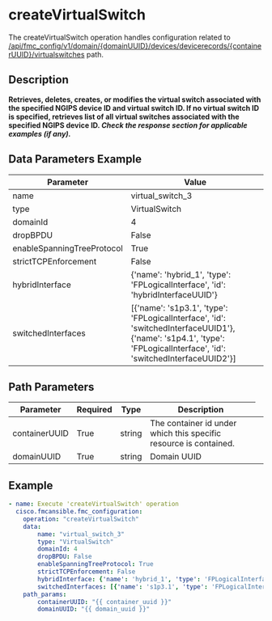 # createVirtualSwitch

The createVirtualSwitch operation handles configuration related to [/api/fmc_config/v1/domain/{domainUUID}/devices/devicerecords/{containerUUID}/virtualswitches](/paths//api/fmc_config/v1/domain/{domain_uuid}/devices/devicerecords/{container_uuid}/virtualswitches.md) path.&nbsp;
## Description
**Retrieves, deletes, creates, or modifies the virtual switch associated with the specified NGIPS device ID and virtual switch ID. If no virtual switch ID is specified, retrieves list of all virtual switches associated with the specified NGIPS device ID. _Check the response section for applicable examples (if any)._**

## Data Parameters Example
| Parameter | Value |
| --------- | -------- |
| name | virtual_switch_3 |
| type | VirtualSwitch |
| domainId | 4 |
| dropBPDU | False |
| enableSpanningTreeProtocol | True |
| strictTCPEnforcement | False |
| hybridInterface | {'name': 'hybrid_1', 'type': 'FPLogicalInterface', 'id': 'hybridInterfaceUUID'} |
| switchedInterfaces | [{'name': 's1p3.1', 'type': 'FPLogicalInterface', 'id': 'switchedInterfaceUUID1'}, {'name': 's1p4.1', 'type': 'FPLogicalInterface', 'id': 'switchedInterfaceUUID2'}] |

## Path Parameters
| Parameter | Required | Type | Description |
| --------- | -------- | ---- | ----------- |
| containerUUID | True | string <td colspan=3> The container id under which this specific resource is contained. |
| domainUUID | True | string <td colspan=3> Domain UUID |

## Example
```yaml
- name: Execute 'createVirtualSwitch' operation
  cisco.fmcansible.fmc_configuration:
    operation: "createVirtualSwitch"
    data:
        name: "virtual_switch_3"
        type: "VirtualSwitch"
        domainId: 4
        dropBPDU: False
        enableSpanningTreeProtocol: True
        strictTCPEnforcement: False
        hybridInterface: {'name': 'hybrid_1', 'type': 'FPLogicalInterface', 'id': 'hybridInterfaceUUID'}
        switchedInterfaces: [{'name': 's1p3.1', 'type': 'FPLogicalInterface', 'id': 'switchedInterfaceUUID1'}, {'name': 's1p4.1', 'type': 'FPLogicalInterface', 'id': 'switchedInterfaceUUID2'}]
    path_params:
        containerUUID: "{{ container_uuid }}"
        domainUUID: "{{ domain_uuid }}"

```